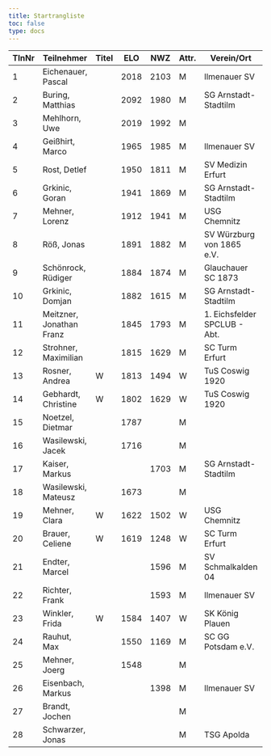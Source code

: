 ```yaml
---
title: Startrangliste
toc: false
type: docs
---
```



| TlnNr | Teilnehmer            | Titel | ELO  | NWZ  | Attr. | Verein/Ort                     | Land | Geburt | FideKenn. | PKZ       |
|-------|-----------------------|-------|------|------|-------|---------------------------------|------|--------|-----------|-----------|
| 1     | Eichenauer, Pascal     |       | 2018 | 2103 | M     | Ilmenauer SV                    | GER  | 1999   | 12991848  | 10276112  |
| 2     | Buring, Matthias       |       | 2092 | 1980 | M     | SG Arnstadt-Stadtilm            | GER  | 1981   | 4675134   | 10028474  |
| 3     | Mehlhorn, Uwe          |       | 2019 | 1992 | M     |                                 | GER  | 1961   | 4619552   | 10139500  |
| 4     | Geißhirt, Marco        |       | 1965 | 1985 | M     | Ilmenauer SV                    | GER  | 1990   | 4610563   | 10059257  |
| 5     | Rost, Detlef           |       | 1950 | 1811 | M     | SV Medizin Erfurt               | GER  | 1962   | 4633156   | 10180917  |
| 6     | Grkinic, Goran         |       | 1941 | 1869 | M     | SG Arnstadt-Stadtilm            | CRO  | 1964   | 14509121  | 10657157  |
| 7     | Mehner, Lorenz         |       | 1912 | 1941 | M     | USG Chemnitz                    | GER  | 2008   | 16293096  | 10701073  |
| 8     | Röß, Jonas             |       | 1891 | 1882 | M     | SV Würzburg von 1865 e.V.       | GER  | 2000   | 16288254  | 10713938  |
| 9     | Schönrock, Rüdiger     |       | 1884 | 1874 | M     | Glauchauer SC 1873              | GER  | 1962   | 4690940   | 10197367  |
| 10    | Grkinic, Domjan        |       | 1882 | 1615 | M     | SG Arnstadt-Stadtilm            | GER  | 2001   | 356284874 | 10717889  |
| 11    | Meitzner, Jonathan Franz |     | 1845 | 1793 | M     | 1. Eichsfelder SPCLUB - Abt.    | GER  | 2014   | 34616110  | 10768635  |
| 12    | Strohner, Maximilian   |       | 1815 | 1629 | M     | SC Turm Erfurt                  | GER  | 1993   | 34660607  | 10218260  |
| 13    | Rosner, Andrea         | W     | 1813 | 1494 | W     | TuS Coswig 1920                 | GER  | 1971   | 12984914  | 10180717  |
| 14    | Gebhardt, Christine    | W     | 1802 | 1629 | W     | TuS Coswig 1920                 | GER  | 1968   | 16205790  | 10058480  |
| 15    | Noetzel, Dietmar       |       | 1787 |      | M     |                                 | GER  | 1956   | 24643467  |           |
| 16    | Wasilewski, Jacek      |       | 1716 |      | M     |                                 | POL  | 1981   | 41802756  |           |
| 17    | Kaiser, Markus         |       |      | 1703 | M     | SG Arnstadt-Stadtilm            | GER  | 2009   | 34699694  | 10771939  |
| 18    | Wasilewski, Mateusz    |       | 1673 |      | M     |                                 | POL  | 2013   | 21092290  |           |
| 19    | Mehner, Clara          | W     | 1622 | 1502 | W     | USG Chemnitz                    | GER  | 2011   | 34612165  | 10721535  |
| 20    | Brauer, Celiene        | W     | 1619 | 1248 | W     | SC Turm Erfurt                  | GER  | 2009   | 34663622  | 10724741  |
| 21    | Endter, Marcel         |       |      | 1596 | M     | SV Schmalkalden 04              | GER  | 2000   | 34693980  | 10827525  |
| 22    | Richter, Frank         |       |      | 1593 | M     | Ilmenauer SV                    | GER  | 1969   | 16279727  | 10175929  |
| 23    | Winkler, Frida         | W     | 1584 | 1407 | W     | SK König Plauen                 | GER  | 2012   | 34622322  | 10696879  |
| 24    | Rauhut, Max            |       | 1550 | 1169 | M     | SC GG Potsdam e.V.              | GER  | 2013   | 16292545  | 10741177  |
| 25    | Mehner, Joerg          |       | 1548 |      | M     |                                 | GER  | 1973   | 34613331  |           |
| 26    | Eisenbach, Markus      |       |      | 1398 | M     | Ilmenauer SV                    | GER  | 1984   | 34663630  | 10043553  |
| 27    | Brandt, Jochen         |       |      |      | M     |                                 | GER  | 1959   | 12944840  |           |
| 28    | Schwarzer, Jonas       |       |      |      | M     | TSG Apolda                      | GER  | 2006   | 34686223  | 10829349  |
